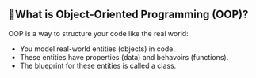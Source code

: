## 🧠What is Object-Oriented Programming (OOP)?
OOP is a way to structure your code like the real world:
- You model real-world entities (objects) in code.
- These entities have properties (data) and behavoirs (functions).
- The blueprint for these entities is called a class.

